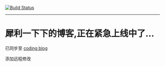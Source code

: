 
[![Build Status](https://travis-ci.org/Hellowor1d/Hellowor1d.github.io.svg?branch=source)](https://travis-ci.org/Hellowor1d/Hellowor1d.github.io)

---
# 犀利一下下的博客,正在紧急上线中了...

已同步至 [coding blog](http://hellowor1d.coding.me)

添加远程修改
